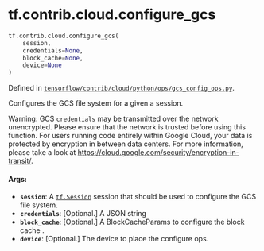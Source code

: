 <div itemscope itemtype="http://developers.google.com/ReferenceObject">
<meta itemprop="name" content="tf.contrib.cloud.configure_gcs" />
</div>

# tf.contrib.cloud.configure_gcs

``` python
tf.contrib.cloud.configure_gcs(
    session,
    credentials=None,
    block_cache=None,
    device=None
)
```



Defined in [`tensorflow/contrib/cloud/python/ops/gcs_config_ops.py`](https://www.tensorflow.org/code/tensorflow/contrib/cloud/python/ops/gcs_config_ops.py).

Configures the GCS file system for a given a session.

Warning: GCS `credentials` may be transmitted over the network unencrypted.
Please ensure that the network is trusted before using this function. For
users running code entirely within Google Cloud, your data is protected by
encryption in between data centers. For more information, please take a look
at https://cloud.google.com/security/encryption-in-transit/.

#### Args:

* <b>`session`</b>: A <a href="../../../tf/Session.md"><code>tf.Session</code></a> session that should be used to configure the GCS
    file system.
* <b>`credentials`</b>: [Optional.] A JSON string
* <b>`block_cache`</b>: [Optional.] A BlockCacheParams to configure the block cache .
* <b>`device`</b>: [Optional.] The device to place the configure ops.